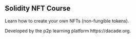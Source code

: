 ## Solidity NFT Course

Learn how to create your own NFTs (non-fungible tokens).

Developed by the p2p learning platform https\://dacade.org.
